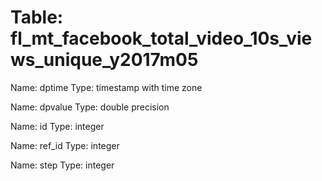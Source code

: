 Table: fl_mt_facebook_total_video_10s_views_unique_y2017m05
===========================================================

Name: dptime
Type: timestamp with time zone

Name: dpvalue
Type: double precision

Name: id
Type: integer

Name: ref_id
Type: integer

Name: step
Type: integer

